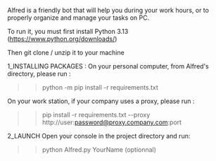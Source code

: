 Alfred is a friendly bot that will help you during your work hours, or to properly organize and manage your tasks on PC.

To run it, you must first install Python 3.13 (https://www.python.org/downloads/)

Then git clone / unzip it to your machine

1_INSTALLING PACKAGES :
On your personal computer, from Alfred's directory, please run :
>> python -m pip install -r requirements.txt

On your work station, if your company uses a proxy, please run : 
>> pip install -r requirements.txt --proxy http://user:password@proxy.company.com:port

2_LAUNCH
Open your console in the project directory and run:
>> python Alfred.py YourName (optionnal)
